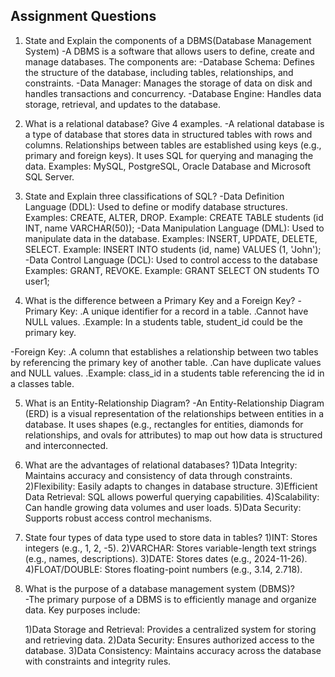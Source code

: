 ## **Assignment Questions**

1. State and Explain the components of a DBMS(Database Management System)
  -A DBMS is a software that allows users to define, create and manage databases. The components are:
   -Database Schema: Defines the structure of the database, including tables, relationships, and constraints.
   -Data Manager: Manages the storage of data on disk and handles  transactions and concurrency.
   -Database Engine: Handles data storage, retrieval, and updates to the database.

2. What is a relational database? Give 4 examples.
  -A relational database is a type of database that stores data in structured tables with rows and columns. Relationships between tables are established using keys (e.g., primary and foreign keys). It uses SQL for querying and managing the data. Examples: MySQL, PostgreSQL, Oracle Database and Microsoft SQL Server.


3. State and Explain three classifications of SQL?
  -Data Definition Language (DDL): Used to define or modify database structures. Examples: CREATE, ALTER, DROP.
   Example: CREATE TABLE students (id INT, name VARCHAR(50));
  -Data Manipulation Language (DML): Used to manipulate data in the database. Examples: INSERT, UPDATE, DELETE, SELECT.
   Example: INSERT INTO students (id, name) VALUES (1, 'John');
  -Data Control Language (DCL): Used to control access to the database Examples: GRANT, REVOKE.
  Example: GRANT SELECT ON students TO user1;


4. What is the difference between a Primary Key and a Foreign Key?
  -Primary Key:
   .A unique identifier for a record in a table.
   .Cannot have NULL values.
   .Example: In a students table, student_id could be the primary key.

  -Foreign Key:
   .A column that establishes a relationship between two tables by  referencing the primary key of another table.
   .Can have duplicate values and NULL values.
   .Example: class_id in a students table referencing the id in a classes table.

5. What is an Entity-Relationship Diagram?
  -An Entity-Relationship Diagram (ERD) is a visual representation of the relationships between entities in a database. It uses shapes (e.g., rectangles for entities, diamonds for relationships, and ovals for attributes) to map out how data is structured and interconnected.




6. What are the advantages of relational databases?
 1)Data Integrity: Maintains accuracy and consistency of data through constraints.
 2)Flexibility: Easily adapts to changes in database structure.
 3)Efficient Data Retrieval: SQL allows powerful querying capabilities.
 4)Scalability: Can handle growing data volumes and user loads.
 5)Data Security: Supports robust access control mechanisms.

7. State four types of data type used to store data in tables?
  1)INT: Stores integers (e.g., 1, 2, -5).
  2)VARCHAR: Stores variable-length text strings (e.g., names, descriptions).
  3)DATE: Stores dates (e.g., 2024-11-26).
  4)FLOAT/DOUBLE: Stores floating-point numbers (e.g., 3.14, 2.718).

   
8. What is the purpose of a database management system (DBMS)?  
  -The primary purpose of a DBMS is to efficiently manage and organize data. Key purposes include:

   1)Data Storage and Retrieval: Provides a centralized system for storing and retrieving data.
   2)Data Security: Ensures authorized access to the database.
   3)Data Consistency: Maintains accuracy across the database with constraints and integrity rules.